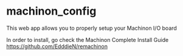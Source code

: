 # machinon_config

This web app allows you to properly setup your Machinon I/O board

In order to install, go check the Machinon Complete Install Guide
https://github.com/EdddieN/remachinon
